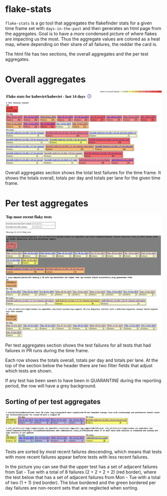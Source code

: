 # flake-stats

`flake-stats` is a go tool that aggregates the flakefinder stats for a given time frame set with `days-in-the-past` and then generates an html page from the aggregates. Goal is to have a more condensed picture of where flakes are impacting us the most. Thus the aggregate values are colored as a heat map, where depending on their share of all failures, the redder the card is.

The html file has two sections, the overall aggregates and the per test aggregates.

# Overall aggregates

![Overall aggregates](overall.png)

Overall aggregates section shows the total test failures for the time frame. It shows the totals overall, totals per day and totals per lane for the given time frame.

# Per test aggregates

![Per test aggregates](pertest.png)

Per test aggregates section shows the test failures for all tests that had failures in PR runs during the time frame.

Each row shows the totals overall, totals per day and totals per lane. At the top of the section below the header there are two filter fields that adjust which tests are shown.

If any test has been seen to have been in QUARANTINE during the reporting period, the row will have a grey background.

## Sorting of per test aggregates

![Sorting of per test aggregates](sorting.png)

Tests are sorted by most recent failures descending, which means that tests with more recent failures appear before tests with less recent failures.

In the picture you can see that the upper test has a set of adjacent failures from Sat - Tue with a total of 8 failures (2 + 2 + 2 + 2) (red border), where the test below that has a set of adjacent failures from Mon - Tue with a total of two (1 + 1)  (red border).
The blue bordered and the green bordered per day failures are non-recent sets that are neglected when sorting.

